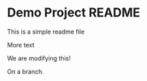 # Demo Project README

This is a simple readme file

More text

We are modifying this!

On a branch.
